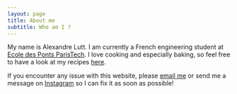 ```yaml
---
layout: page
title: About me
subtitle: Who am I ?
---
```


<p>My name is Alexandre Lutt. I am currently a French engineering student at <a href="https://www.ecoledesponts.fr">Ecole des Ponts ParisTech</a>. I love cooking and especially baking, so feel free to have a look at my recipes <a href="https://alexandrelutt.github.io/pages/pastry/">here</a>.</p>

<p>If you encounter any issue with this website, please <a href="mailto:contact@au-relais-croustillant.com">email me</a> or send me a message on <a href="https://www.instagram.com/au_relais_croustillant/">Instagram</a> so I can fix it as soon as possible!</p>
